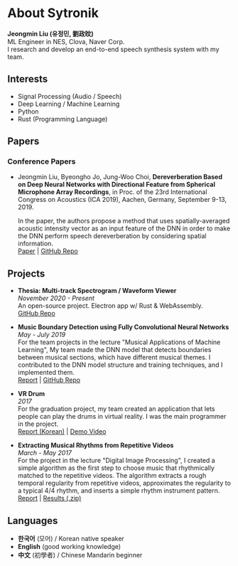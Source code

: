 # About Sytronik

**Jeongmin Liu (유정민, 劉政旼)**  
ML Engineer in NES, Clova, Naver Corp.  
I research and develop an end-to-end speech synthesis system with my team.

<!-- **Email**: <sytronik210@gmail.com>   -->
<!-- **GitHub**: <https://github.com/Sytronik> -->

## Interests

- Signal Processing (Audio / Speech)
- Deep Learning / Machine Learning
- Python
- Rust (Programming Language)

## Papers

### Conference Papers

- Jeongmin Liu, Byeongho Jo, Jung-Woo Choi, **Dereverberation Based on Deep Neural Networks with Directional Feature from Spherical Microphone Array Recordings**, in Proc. of the 23rd International Congress on Acoustics (ICA 2019), Aachen, Germany, September 9-13, 2019. 
    
  In the paper, the authors propose a method that uses spatially-averaged acoustic intensity vector as an input feature of the DNN  in order to make the DNN perform speech dereverberation by considering spatial information.  
  [Paper](/assets/ICA2019.pdf) | [GitHub Repo](https://github.com/Sytronik/dereverberation-directional-feature)

## Projects

- **Thesia: Multi-track Spectrogram / Waveform Viewer**  
  *November 2020 - Present*  
  An open-source project. Electron app w/ Rust & WebAssembly.  
  [GitHub Repo](https://github.com/Sytronik/thesia)

- **Music Boundary Detection using Fully Convolutional Neural Networks**  
  *May - July 2019*  
  For the team projects in the lecture "Musical Applications of Machine Learning", My team made the DNN model that detects boundaries between musical sections, which have different musical themes. I contributed to the DNN model structure and training techniques, and I implemented them.  
  [Report](/assets/music-boundary-detection-report.pdf) | 
  [GitHub Repo](https://github.com/Sytronik/music-boundary-detection)

- **VR Drum**  
  *2017*  
  For the graduation project, my team created an application that lets people can play the drums in virtual reality. I was the main programmer in the project.  
  [Report (Korean)](/assets/VR-drum-report-korean.pdf) | [Demo Video](https://youtu.be/QXyJwmr9mhQ)

- **Extracting Musical Rhythms from Repetitive Videos**  
  *March - May 2017*  
  For the project in the lecture "Digital Image Processing", I created a simple algorithm as the first step to choose music that rhythmically matched to the repetitive videos. The algorithm extracts a rough temporal regularity from repetitive videos, approximates the regularity to a typical 4/4 rhythm, and inserts a simple rhythm instrument pattern.  
  [Report](/assets/extracting-musical-report.pdf) | [Results (.zip)](/assets/extracting-musical-results.zip)

## Languages

- **한국어** (모어) / Korean native speaker
- **English** (good working knowledge)
- **中文** (初學者) / Chinese Mandarin beginner
